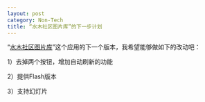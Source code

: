 ```yaml
---
layout: post
category: Non-Tech
title: “水木社区图片库”的下一步计划
---
```

“<a href="http://smth-bbs-gallery.appspot.com/">水木社区图片库</a>”这个应用的下一个版本，我希望能够做如下的改动吧：


1）去掉两个按钮，增加自动刷新的功能

2）提供Flash版本

3）支持幻灯片
